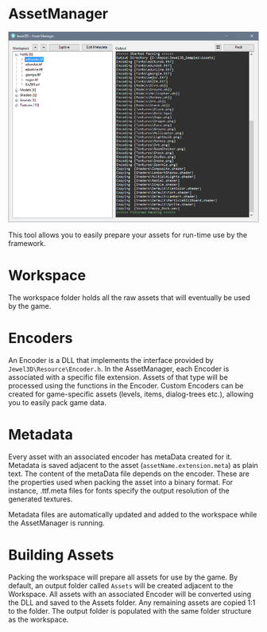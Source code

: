 # AssetManager
![AssetManager](AssetManager.png)

This tool allows you to easily prepare your assets for run-time use by the framework.

# Workspace
The workspace folder holds all the raw assets that will eventually be used by the game.

# Encoders
An Encoder is a DLL that implements the interface provided by ```Jewel3D\Resource\Encoder.h```.
In the AssetManager, each Encoder is associated with a specific file extension. Assets of that type will be processed using the functions in the Encoder.
Custom Encoders can be created for game-specific assets (levels, items, dialog-trees etc.), allowing you to easily pack game data.

# Metadata
Every asset with an associated encoder has metaData created for it. Metadata is saved adjacent to the asset (```assetName.extension.meta```) as plain text.
The content of the metaData file depends on the encoder. These are the properties used when packing the asset into a binary format.
For instance, .ttf.meta files for fonts specify the output resolution of the generated textures.

Metadata files are automatically updated and added to the workspace while the AssetManager is running.

# Building Assets
Packing the workspace will prepare all assets for use by the game. By default, an output folder called ```Assets``` will be created adjacent to the Workspace.
All assets with an associated Encoder will be converted using the DLL and saved to the Assets folder. Any remaining assets are copied 1:1 to the folder.
The output folder is populated with the same folder structure as the workspace.
